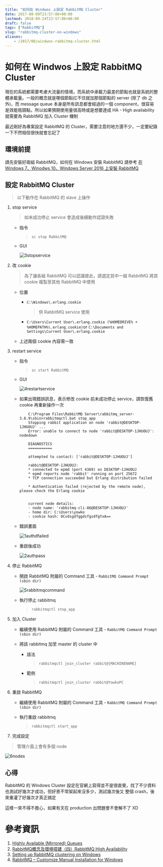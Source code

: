 ```yaml
---
title: "如何在 Windwos 上設定 RabbitMQ Cluster"
date: 2017-08-09T23:57:00+08:00
lastmod: 2018-09-24T23:57:06+08:00
draft: false
tags: ["RabbitMQ"]
slug: "rabbitmq-cluster-on-windows"
aliases:
    - /2017/08/windwos-rabbitmq-cluster.html
---
```

# 如何在 Windwos 上設定 RabbitMQ Cluster
現在的系統都需要考慮大流量的情境，而系統中承載力最差的節點也就是系統的整體承載量。一般的概念就是哪個節點扛不住就加那個節點的 server (除了 db 之外)，而 message queue 本身是所有訊息都會經過的一個 component，很容易是效能瓶頸點，所以如果預期使用量很高時或是想要達成 HA - High availability 就需要為 RabbitMQ 加入 Cluster 機制

最近剛好為專案設定 RabbitMQ 的 Cluster，需要注意的地方還不少，一定要紀錄一下不然相信很快就會忘記了

## 環境前提

請先安裝好兩組 RabbitMQ，如何在 Windows 安裝 RabbitMQ 請參考 [在 Windows 7、Winodws 10、Windows Server 2016 上安裝 RabbitMQ](https://blog.yowko.com/2017/05/install-rabbitmq-on-windows7-windows10-windows2016.html)

## 設定 RabbitMQ Cluster

> 以下動作在 RabbitMQ 的 slave 上操作

1.  stop service

    > 如未成功停止 service 會造成後續動作認證失敗

    *   指令

        > `sc stop RabbitMQ`

    *   GUI

        ![3stopservice](https://user-images.githubusercontent.com/3851540/29130723-4b9417b8-7d5d-11e7-8bf7-8b1489830185.png)

2.  改 cookie

    > 為了讓各組 RabbitMQ 可以認識彼此，請選定其中一組 RabbitMQ 將其 cookie 複製至其他 RabbitMQ 中使用

    *   位置


        *   `C:\Windows\.erlang.cookie`

            > 供 RabbitMQ service 使用

        *   `C:\Users\Current User\.erlang.cookie (%HOMEDRIVE% + %HOMEPATH%\.erlang.cookie)`or `C:\Documents and Settings\Current User\.erlang.cookie`

    *   上述兩個 cookie 內容需一致

3.  restart service

    *   指令

        > `sc start RabbitMQ`

    *   GUI

        ![4restartservice](https://user-images.githubusercontent.com/3851540/29130724-4b986372-7d5d-11e7-9d0a-827d4f8d2f5f.png)

    *   如果出現錯誤訊息，表示修改 cookie 前未成功停止 service，請恢復舊 cookie 再重新操作一次

        ```
            C:\Program Files\RabbitMQ Server\rabbitmq_server-3.6.9\sbin>rabbitmqctl.bat stop_app
            Stopping rabbit application on node 'rabbit@DESKTOP-1JHUOUJ' ...
            Error: unable to connect to node 'rabbit@DESKTOP-1JHUOUJ': nodedown

            DIAGNOSTICS
            ===========

            attempted to contact: ['rabbit@DESKTOP-1JHUOUJ']

            rabbit@DESKTOP-1JHUOUJ:
            * connected to epmd (port 4369) on DESKTOP-1JHUOUJ
            * epmd reports node 'rabbit' running on port 25672
            * TCP connection succeeded but Erlang distribution failed

            * Authentication failed (rejected by the remote node), please check the Erlang cookie


            current node details:
            - node name: 'rabbitmq-cli-86@DESKTOP-1JHUOUJ'
            - home dir: C:\Users\yowko
            - cookie hash: OCvdsgdfggdsfgsdfgYxA==
        ```

    *   錯誤畫面

        ![1authdfailed](https://user-images.githubusercontent.com/3851540/29130721-4b91b2f2-7d5d-11e7-93f3-3ab59505a0f6.png)

    *   重啟後成功

        ![2authpass](https://user-images.githubusercontent.com/3851540/29130722-4b91e36c-7d5d-11e7-8577-b653ec738d44.png)

4.  停止 RabbitMQ

    *   開啟 RabbitMQ 附屬的 Command 工具 - `RabbitMQ Command Prompt (sbin dir)`

        ![5rabbitmqcommand](https://user-images.githubusercontent.com/3851540/29130726-4badf43a-7d5d-11e7-8455-5661d79ae5c2.png)

    *   執行停止 rabbitmq

        > `rabbitmqctl stop_app`

5.  加入 Cluster

    *   繼續使用 RabbitMQ 附屬的 Command 工具 - `RabbitMQ Command Prompt (sbin dir)`
    *   將該 rabbitmq 加至 master 的 cluster 中

        *   語法

            > `rabbitmqctl join_cluster rabbit@{MACHINENAME}`

        *   範例

            > `rabbitmqctl join_cluster rabbit@YowkoPC`

6.  重啟 RabbitMQ

    *   繼續使用 RabbitMQ 附屬的 Command 工具 - `RabbitMQ Command Prompt (sbin dir)`
    *   執行重啟 rabbitmq

        > `rabbitmqctl start_app`

7.  完成設定

> 管理介面上會有多個 node

![6nodes](https://user-images.githubusercontent.com/3851540/29130725-4b9ae552-7d5d-11e7-8648-37e627884910.png)

## 心得

RabbitMQ 的 Windows Cluster 設定在官網上寫得並不是很直覺，找了不少資料也測試好幾次才成功，但好景不常架起來沒多少，測試幾次後又 整個 crash，後來重灌了好幾次才真正搞定

這樣一來不得不擔心，如果有天在 production 出問題會不會解不了 XD

# 參考資訊

1.  [Highly Available (Mirrored) Queues](https://www.rabbitmq.com/ha.html)
2.  [RabbitMQ概念及環境搭建（四）RabbitMQ High Availability](http://blog.csdn.net/zyz511919766/article/details/41896823)
3.  [Setting up RabbitMQ clustering on Windows](http://tammadge.net/2016/07/setting-up-rabbitmq-clustering-on-windows/)
4.  [RabbitMQ – Customize Manual Installation for Windows](https://www.codeproject.com/Articles/1163242/RabbitMQ-Customize-Manual-Installation-for-Windows)
